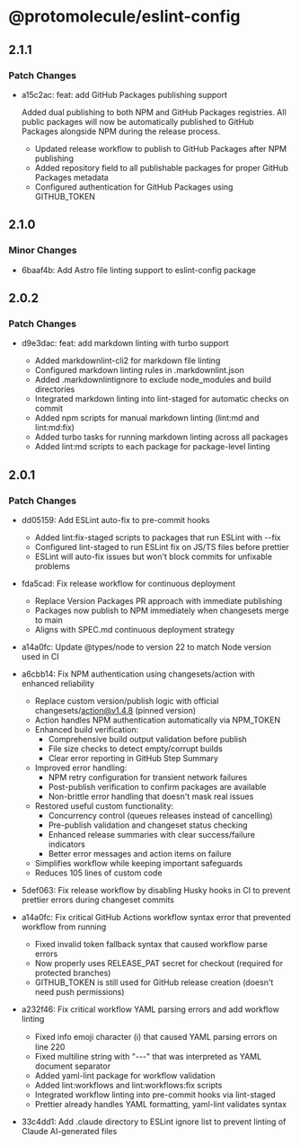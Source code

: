 # @protomolecule/eslint-config

## 2.1.1

### Patch Changes

- a15c2ac: feat: add GitHub Packages publishing support

  Added dual publishing to both NPM and GitHub Packages registries. All public packages will now be automatically published to GitHub Packages alongside NPM during the release process.

  - Updated release workflow to publish to GitHub Packages after NPM publishing
  - Added repository field to all publishable packages for proper GitHub Packages metadata
  - Configured authentication for GitHub Packages using GITHUB_TOKEN

## 2.1.0

### Minor Changes

- 6baaf4b: Add Astro file linting support to eslint-config package

## 2.0.2

### Patch Changes

- d9e3dac: feat: add markdown linting with turbo support

  - Added markdownlint-cli2 for markdown file linting
  - Configured markdown linting rules in .markdownlint.json
  - Added .markdownlintignore to exclude node_modules and build directories
  - Integrated markdown linting into lint-staged for automatic checks on commit
  - Added npm scripts for manual markdown linting (lint:md and lint:md:fix)
  - Added turbo tasks for running markdown linting across all packages
  - Added lint:md scripts to each package for package-level linting

## 2.0.1

### Patch Changes

- dd05159: Add ESLint auto-fix to pre-commit hooks

  - Added lint:fix-staged scripts to packages that run ESLint with --fix
  - Configured lint-staged to run ESLint fix on JS/TS files before prettier
  - ESLint will auto-fix issues but won't block commits for unfixable problems

- fda5cad: Fix release workflow for continuous deployment

  - Replace Version Packages PR approach with immediate publishing
  - Packages now publish to NPM immediately when changesets merge to main
  - Aligns with SPEC.md continuous deployment strategy

- a14a0fc: Update @types/node to version 22 to match Node version used in CI
- a6cbb14: Fix NPM authentication using changesets/action with enhanced reliability

  - Replace custom version/publish logic with official changesets/action@v1.4.8 (pinned version)
  - Action handles NPM authentication automatically via NPM_TOKEN
  - Enhanced build verification:
    - Comprehensive build output validation before publish
    - File size checks to detect empty/corrupt builds
    - Clear error reporting in GitHub Step Summary
  - Improved error handling:
    - NPM retry configuration for transient network failures
    - Post-publish verification to confirm packages are available
    - Non-brittle error handling that doesn't mask real issues
  - Restored useful custom functionality:
    - Concurrency control (queues releases instead of cancelling)
    - Pre-publish validation and changeset status checking
    - Enhanced release summaries with clear success/failure indicators
    - Better error messages and action items on failure
  - Simplifies workflow while keeping important safeguards
  - Reduces 105 lines of custom code

- 5def063: Fix release workflow by disabling Husky hooks in CI to prevent prettier errors during changeset commits
- a14a0fc: Fix critical GitHub Actions workflow syntax error that prevented workflow from running

  - Fixed invalid token fallback syntax that caused workflow parse errors
  - Now properly uses RELEASE_PAT secret for checkout (required for protected branches)
  - GITHUB_TOKEN is still used for GitHub release creation (doesn't need push permissions)

- a232f46: Fix critical workflow YAML parsing errors and add workflow linting

  - Fixed info emoji character (ℹ️) that caused YAML parsing errors on line 220
  - Fixed multiline string with "---" that was interpreted as YAML document separator
  - Added yaml-lint package for workflow validation
  - Added lint:workflows and lint:workflows:fix scripts
  - Integrated workflow linting into pre-commit hooks via lint-staged
  - Prettier already handles YAML formatting, yaml-lint validates syntax

- 33c4dd1: Add .claude directory to ESLint ignore list to prevent linting of Claude AI-generated files
